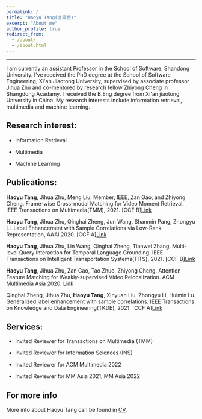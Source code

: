 ```yaml
---
permalink: /
title: "Haoyu Tang(唐昊煜)"
excerpt: "About me"
author_profile: true
redirect_from: 
  - /about/
  - /about.html
---
```

------
I am currently an assistant Professor in the School of Software, Shandong University. I've received the PhD degree at the School of Software Engineering, Xi'an Jiaotong University, supervised by associate professor [Jihua Zhu](https://gr.xjtu.edu.cn/web/zhujh) and co-mentored by research fellow [Zhiyong Cheng](https://sites.google.com/view/zycheng) in Shangdong Acadamy. I received the B.Eng degree from Xi'an jiaotong University in China. My research interests include information retrieval, multimedia and machine learning.

Research interest:
------
* Information Retrieval

* Multimedia

* Machine Learning

Publications:
------
**Haoyu Tang**, Jihua Zhu, Meng Liu, Member, IEEE, Zan Gao, and Zhiyong Cheng. Frame-wise Cross-modal Matching for Video Moment Retrieval. IEEE Transactions on Multimedia(TMM), 2021. \[CCF B\][Link](https://ieeexplore.ieee.org/abstract/document/9374685)

**Haoyu Tang**, Jihua Zhu, Qinghai Zheng, Jun Wang, Shanmin Pang, Zhongyu Li. Label Enhancement with Sample Correlations via Low-Rank Representation, AAAI 2020. \[CCF A\][Link](https://ojs.aaai.org/index.php/AAAI/article/view/6053)

**Haoyu Tang**, Jihua Zhu, Lin Wang, Qinghai Zheng, Tianwei Zhang. Multi-level Query Interaction for Temporal Language Grounding. IEEE Transactions on Intelligent Transportation Systems(TITS), 2021. \[CCF B\][Link](https://ieeexplore.ieee.org/abstract/document/9543470)

**Haoyu Tang**, Jihua Zhu, Zan Gao, Tao Zhuo, Zhiyong Cheng. Attention Feature Matching for Weakly-supervised Video Relocalization. ACM Multimedia Asia 2020. [Link](https://dl.acm.org/doi/abs/10.1145/3444685.3446317)

Qinghai Zheng, Jihua Zhu, **Haoyu Tang**, Xinyuan Liu, Zhongyu Li, Huimin Lu. Generalized label enhancement with sample correlations. IEEE Transactions on Knowledge and Data Engineering(TKDE), 2021. \[CCF A\][Link](https://ieeexplore.ieee.org/abstract/document/9404874)

Services:
------
* Invited Reviewer for Transactions on Multimedia (TMM)

* Invited Reviewer for Information Sciences (INS)

* Invited Reviewer for ACM Multimedia 2022

* Invited Reviewer for MM Asia 2021, MM Asia 2022

For more info
------
More info about Haoyu Tang can be found in [CV](https://tanghaoyu258.github.io/cv/). 


